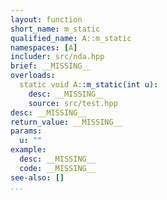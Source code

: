 ```yaml
---
layout: function
short_name: m_static
qualified_name: A::m_static
namespaces: [A]
includer: src/nda.hpp
brief: __MISSING__
overloads:
  static void A::m_static(int u):
    desc: __MISSING__
    source: src/test.hpp
desc: __MISSING__
return_value: __MISSING__
params:
  u: ""
example:
  desc: __MISSING__
  code: __MISSING__
see-also: []
...
```

